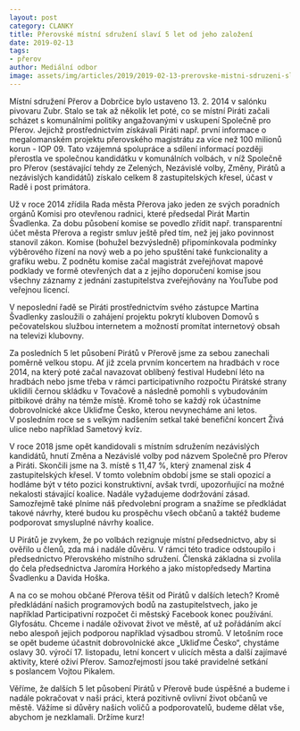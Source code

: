 ```yaml
---
layout: post
category: CLANKY
title: Přerovské místní sdružení slaví 5 let od jeho založení
date: 2019-02-13
tags: 
- přerov
author: Mediální odbor
image: assets/img/articles/2019/2019-02-13-prerovske-mistni-sdruzeni-slavi-5-let-od-jeho-zalozeni.jpg  #751x422 pixelu
---
```

Místní sdružení Přerov a Dobrčice bylo ustaveno 13. 2. 2014 v salónku pivovaru Zubr. Stalo se tak až několik let poté, co se místní Piráti začali scházet s komunálními politiky angažovanými v uskupení Společně pro Přerov. Jejichž prostřednictvím získávali Piráti např. první informace o megalomanském projektu přerovského magistrátu za více než 100 milionů korun - IOP 09. Tato vzájemná spolupráce a sdílení informací později přerostla ve společnou kandidátku v komunálních volbách, v níž Společně pro Přerov (sestávající tehdy ze Zelených, Nezávislé volby, Změny, Pirátů a nezávislých kandidátů) získalo celkem 8 zastupitelských křesel, účast v Radě i post primátora.

Už v roce 2014 zřídila Rada města Přerova jako jeden ze svých poradních orgánů Komisi pro otevřenou radnici, které předsedal Pirát Martin Švadlenka. Za dobu působení komise se povedlo zřídit např. transparentní účet města Přerova a registr smluv ještě před tím, než jej jako povinnost stanovil zákon. Komise (bohužel bezvýsledně) připomínkovala podmínky výběrového řízení na nový web a po jeho spuštění také funkcionality a grafiku webu. Z podnětu komise začal magistrát zveřejňovat mapové podklady ve formě otevřených dat a z jejího doporučení komise jsou všechny záznamy z jednání zastupitelstva zveřejňovány na YouTube pod veřejnou licencí. 

V neposlední řadě se Piráti prostřednictvím svého zástupce Martina Švadlenky zasloužili o zahájení projektu pokrytí kluboven Domovů s pečovatelskou službou internetem a možností promítat internetový obsah na televizi klubovny.
 
Za posledních 5 let působení Pirátů v Přerově jsme za sebou zanechali poměrně velkou stopu. Ať již zcela prvním koncertem na hradbách v roce 2014, na který poté začal navazovat oblíbený festival Hudební léto na hradbách nebo jsme třeba v rámci participativního rozpočtu Pirátské strany uklidili černou skládku v Tovačově a následně pomohli s vybudováním pitbikové dráhy na témže místě. Kromě toho se každý rok účastníme dobrovolnické akce Ukliďme Česko, kterou nevynecháme ani letos. V posledním roce se s velkým nadšením setkal také benefiční koncert Živá ulice nebo například Sametový kvíz.

V roce 2018 jsme opět kandidovali s místním sdružením nezávislých kandidátů, hnutí Změna a Nezávislé volby pod názvem Společně pro Přerov a Piráti. Skončili jsme na 3. místě s 11,47 %, který znamenal zisk 4 zastupitelských křesel. V tomto volebním období jsme se stali opozicí a hodláme být v této pozici konstruktivní, avšak tvrdí, upozorňující na možné nekalosti stávající koalice. Nadále vyžadujeme dodržování zásad. Samozřejmě také plníme náš předvolební program a snažíme se předkládat takové návrhy, které budou ku prospěchu všech občanů a taktéž budeme podporovat smysluplné návrhy koalice.

U Pirátů je zvykem, že po volbách rezignuje místní předsednictvo, aby si ověřilo u členů, zda má i nadále důvěru. V rámci této tradice odstoupilo i předsednictvo Přerovského místního sdružení. Členská základna si zvolila do čela předsednictva Jaromíra Horkého a jako místopředsedy Martina Švadlenku a Davida Hoška.

A na co se mohou občané Přerova těšit od Pirátů v dalších letech? Kromě předkládání našich programových bodů na zastupitelstvech, jako je například Participativní rozpočet či městský Facebook konec používání. Glyfosátu. Chceme i nadále oživovat život ve městě, ať už pořádáním akcí nebo alespoň jejich podporou například výsadbou stromů. V letošním roce se opět budeme účastnit dobrovolnické akce „Ukliďme Česko“, chystáme oslavy 30. výročí 17. listopadu, letní koncert v ulicích města a další zajímavé aktivity, které oživí Přerov. Samozřejmostí jsou také pravidelné setkání s poslancem Vojtou Pikalem.

Věříme, že dalších 5 let působení Pirátů v Přerově bude úspěšné a budeme i nadále pokračovat v naši práci, která pozitivně ovlivní život občanů ve městě. Vážíme si důvěry našich voličů a podporovatelů, budeme dělat vše, abychom je nezklamali. Držíme kurz!